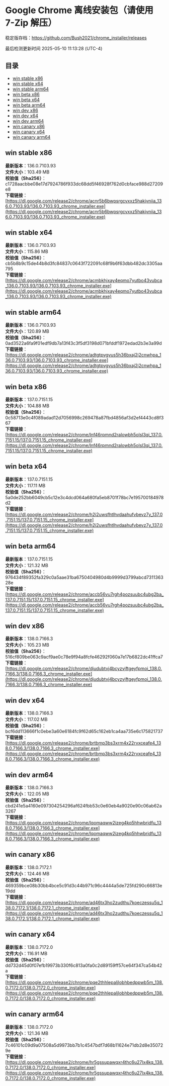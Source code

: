 # Google Chrome 离线安装包（请使用 7-Zip 解压）
稳定版存档：<https://github.com/Bush2021/chrome_installer/releases>

最后检测更新时间
2025-05-10 11:13:28 (UTC-4)

## 目录
* [win stable x86](https://github.com/Bush2021/chrome_installer?tab=readme-ov-file#win-stable-x86)
* [win stable x64](https://github.com/Bush2021/chrome_installer?tab=readme-ov-file#win-stable-x64)
* [win stable arm64](https://github.com/Bush2021/chrome_installer?tab=readme-ov-file#win-stable-arm64)
* [win beta x86](https://github.com/Bush2021/chrome_installer?tab=readme-ov-file#win-beta-x86)
* [win beta x64](https://github.com/Bush2021/chrome_installer?tab=readme-ov-file#win-beta-x64)
* [win beta arm64](https://github.com/Bush2021/chrome_installer?tab=readme-ov-file#win-beta-arm64)
* [win dev x86](https://github.com/Bush2021/chrome_installer?tab=readme-ov-file#win-dev-x86)
* [win dev x64](https://github.com/Bush2021/chrome_installer?tab=readme-ov-file#win-dev-x64)
* [win dev arm64](https://github.com/Bush2021/chrome_installer?tab=readme-ov-file#win-dev-arm64)
* [win canary x86](https://github.com/Bush2021/chrome_installer?tab=readme-ov-file#win-canary-x86)
* [win canary x64](https://github.com/Bush2021/chrome_installer?tab=readme-ov-file#win-canary-x64)
* [win canary arm64](https://github.com/Bush2021/chrome_installer?tab=readme-ov-file#win-canary-arm64)

## win stable x86
**最新版本**：136.0.7103.93  
**文件大小**：103.49 MB  
**校验值（Sha256）**：c1728aacbbe08e17d7924786f933dc68dd5f46928f762d0cbface988d27209e8  
**下载链接**：[https://dl.google.com/release2/chrome/acnr5b6bwpsrgcvxxz5hakjvniia_136.0.7103.93/136.0.7103.93_chrome_installer.exe](https://dl.google.com/release2/chrome/acnr5b6bwpsrgcvxxz5hakjvniia_136.0.7103.93/136.0.7103.93_chrome_installer.exe)  

## win stable x64
**最新版本**：136.0.7103.93  
**文件大小**：115.86 MB  
**校验值（Sha256）**：cb5b8b9c15de44b8d3fc84837c0643f722091c68f9b6f63dbb482dc3305aa795  
**下载链接**：[https://dl.google.com/release2/chrome/acmbkhjxay4eqmo7yutbo43vubca_136.0.7103.93/136.0.7103.93_chrome_installer.exe](https://dl.google.com/release2/chrome/acmbkhjxay4eqmo7yutbo43vubca_136.0.7103.93/136.0.7103.93_chrome_installer.exe)  

## win stable arm64
**最新版本**：136.0.7103.93  
**文件大小**：120.89 MB  
**校验值（Sha256）**：0ad3522a6fa9f01edf9db7a13f43c3f5df3198d071bfddf1972edad2b3e3a99d  
**下载链接**：[https://dl.google.com/release2/chrome/adtgtpvgvus5h36bxaj2j2cnwhpa_136.0.7103.93/136.0.7103.93_chrome_installer.exe](https://dl.google.com/release2/chrome/adtgtpvgvus5h36bxaj2j2cnwhpa_136.0.7103.93/136.0.7103.93_chrome_installer.exe)  

## win beta x86
**最新版本**：137.0.7151.15  
**文件大小**：104.88 MB  
**校验值（Sha256）**：0c58713e0c4f089adad12d7056998c269478a87fbd4856af3d2ef4443cd8f367  
**下载链接**：[https://dl.google.com/release2/chrome/lnf46rpmnd2ralowbh5olsl3qi_137.0.7151.15/137.0.7151.15_chrome_installer.exe](https://dl.google.com/release2/chrome/lnf46rpmnd2ralowbh5olsl3qi_137.0.7151.15/137.0.7151.15_chrome_installer.exe)  

## win beta x64
**最新版本**：137.0.7151.15  
**文件大小**：117.11 MB  
**校验值（Sha256）**：5a0de252bb6049cb5c12e3c4dcd064a680fa5eb8701f78bc7e195700184978d2  
**下载链接**：[https://dl.google.com/release2/chrome/h2i2uwsfhtlhvdaahufvbevz7y_137.0.7151.15/137.0.7151.15_chrome_installer.exe](https://dl.google.com/release2/chrome/h2i2uwsfhtlhvdaahufvbevz7y_137.0.7151.15/137.0.7151.15_chrome_installer.exe)  

## win beta arm64
**最新版本**：137.0.7151.15  
**文件大小**：121.32 MB  
**校验值（Sha256）**：976434f89352fa329c0a5aae31ba6750404980d4b9999d3799abcd731136328e  
**下载链接**：[https://dl.google.com/release2/chrome/accb56vu7rgh4pozsuubc4ubg2ba_137.0.7151.15/137.0.7151.15_chrome_installer.exe](https://dl.google.com/release2/chrome/accb56vu7rgh4pozsuubc4ubg2ba_137.0.7151.15/137.0.7151.15_chrome_installer.exe)  

## win dev x86
**最新版本**：138.0.7166.3  
**文件大小**：105.23 MB  
**校验值（Sha256）**：516cf809be063c9acf9ae0c78e9f94a8fcfe46292f060a7e17b6822dc41ffca7  
**下载链接**：[https://dl.google.com/release2/chrome/djudubtvj4bcyzvjftgeyfpmoi_138.0.7166.3/138.0.7166.3_chrome_installer.exe](https://dl.google.com/release2/chrome/djudubtvj4bcyzvjftgeyfpmoi_138.0.7166.3/138.0.7166.3_chrome_installer.exe)  

## win dev x64
**最新版本**：138.0.7166.3  
**文件大小**：117.02 MB  
**校验值（Sha256）**：bcf6dd113666f1c0ebe3a60e6184fc9f62d65c162eb1ca4aa735e6c175821737  
**下载链接**：[https://dl.google.com/release2/chrome/brtbmp3bs3xrm4x22rvxceafe4_138.0.7166.3/138.0.7166.3_chrome_installer.exe](https://dl.google.com/release2/chrome/brtbmp3bs3xrm4x22rvxceafe4_138.0.7166.3/138.0.7166.3_chrome_installer.exe)  

## win dev arm64
**最新版本**：138.0.7166.3  
**文件大小**：122.05 MB  
**校验值（Sha256）**：cbd241e5a4160e097304254296af624fbb53c0e60eb4a9020e90c06ab62a3267  
**下载链接**：[https://dl.google.com/release2/chrome/lqomaqww2izeg4kq5hhwbridfu_138.0.7166.3/138.0.7166.3_chrome_installer.exe](https://dl.google.com/release2/chrome/lqomaqww2izeg4kq5hhwbridfu_138.0.7166.3/138.0.7166.3_chrome_installer.exe)  

## win canary x86
**最新版本**：138.0.7172.1  
**文件大小**：124.46 MB  
**校验值（Sha256）**：469359bce08b30bb4bce5c91d3c44b971c96c4444a5de725fd290c66813e19dd  
**下载链接**：[https://dl.google.com/release2/chrome/ad46tx3ho2zudthu7koeczessu5q_138.0.7172.1/138.0.7172.1_chrome_installer.exe](https://dl.google.com/release2/chrome/ad46tx3ho2zudthu7koeczessu5q_138.0.7172.1/138.0.7172.1_chrome_installer.exe)  

## win canary x64
**最新版本**：138.0.7172.0  
**文件大小**：116.91 MB  
**校验值（Sha256）**：dd732d45d0f07efb19973b330f6c813a0fa0c2d89159ff57ce64f347ca54b42a  
**下载链接**：[https://dl.google.com/release2/chrome/pqe2thhlepaljlobhbedppwb5m_138.0.7172.0/138.0.7172.0_chrome_installer.exe](https://dl.google.com/release2/chrome/pqe2thhlepaljlobhbedppwb5m_138.0.7172.0/138.0.7172.0_chrome_installer.exe)  

## win canary arm64
**最新版本**：138.0.7172.0  
**文件大小**：121.36 MB  
**校验值（Sha256）**：7c46101c09d9a07508a5d9973bb7b1c4547bdf7d68b11624e71db2d8e350729e  
**下载链接**：[https://dl.google.com/release2/chrome/hr5gssupawqxr4thc6u27lx4kq_138.0.7172.0/138.0.7172.0_chrome_installer.exe](https://dl.google.com/release2/chrome/hr5gssupawqxr4thc6u27lx4kq_138.0.7172.0/138.0.7172.0_chrome_installer.exe)  

